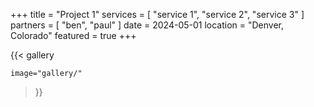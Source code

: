 +++
title = "Project 1"
services = [ "service 1", "service 2", "service 3" ]
partners = [ "ben", "paul" ]
date = 2024-05-01
location = "Denver, Colorado"
featured = true
+++

{{< gallery

    image="gallery/"

>}}
